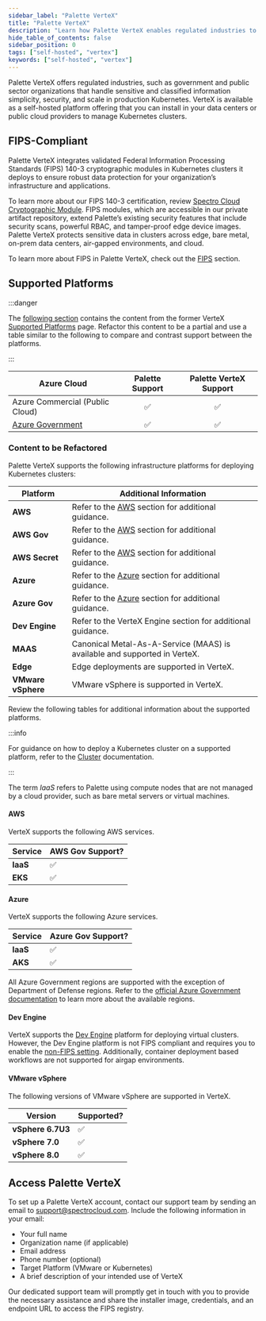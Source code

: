 ```yaml
---
sidebar_label: "Palette VerteX"
title: "Palette VerteX"
description: "Learn how Palette VerteX enables regulated industries to meet stringent security requirements."
hide_table_of_contents: false
sidebar_position: 0
tags: ["self-hosted", "vertex"]
keywords: ["self-hosted", "vertex"]
---
```


Palette VerteX offers regulated industries, such as government and public sector organizations that handle sensitive and
classified information simplicity, security, and scale in production Kubernetes. VerteX is available as a self-hosted
platform offering that you can install in your data centers or public cloud providers to manage Kubernetes clusters.

## FIPS-Compliant

Palette VerteX integrates validated Federal Information Processing Standards (FIPS) 140-3 cryptographic modules in
Kubernetes clusters it deploys to ensure robust data protection for your organization’s infrastructure and applications.

To learn more about our FIPS 140-3 certification, review
[Spectro Cloud Cryptographic Module](https://csrc.nist.gov/projects/cryptographic-module-validation-program/certificate/5061).
FIPS modules, which are accessible in our private artifact repository, extend Palette’s existing security features that
include security scans, powerful RBAC, and tamper-proof edge device images. Palette VerteX protects sensitive data in
clusters across edge, bare metal, on-prem data centers, air-gapped environments, and cloud.

To learn more about FIPS in Palette VerteX, check out the [FIPS](./fips.md) section.

## Supported Platforms

:::danger

The [following section](#content-to-be-refactored) contains the content from the former VerteX
[Supported Platforms](https://docs.spectrocloud.com/vertex/supported-platforms/) page. Refactor this content to be a
partial and use a table similar to the following to compare and contrast support between the platforms.

:::

| **Azure Cloud**                                                                                | **Palette Support** | **Palette VerteX Support** |
| ---------------------------------------------------------------------------------------------- | :-----------------: | :------------------------: |
| Azure Commercial (Public Cloud)                                                                | :white_check_mark:  |     :white_check_mark:     |
| [Azure Government](https://azure.microsoft.com/en-us/explore/global-infrastructure/government) | :white_check_mark:  |     :white_check_mark:     |

### Content to be Refactored

Palette VerteX supports the following infrastructure platforms for deploying Kubernetes clusters:

| **Platform**       | **Additional Information**                                                |
| ------------------ | ------------------------------------------------------------------------- |
| **AWS**            | Refer to the [AWS](#aws) section for additional guidance.                 |
| **AWS Gov**        | Refer to the [AWS](#aws) section for additional guidance.                 |
| **AWS Secret**     | Refer to the [AWS](#aws) section for additional guidance.                 |
| **Azure**          | Refer to the [Azure](#azure) section for additional guidance.             |
| **Azure Gov**      | Refer to the [Azure](#azure) section for additional guidance.             |
| **Dev Engine**     | Refer to the VerteX Engine section for additional guidance.               |
| **MAAS**           | Canonical Metal-As-A-Service (MAAS) is available and supported in VerteX. |
| **Edge**           | Edge deployments are supported in VerteX.                                 |
| **VMware vSphere** | VMware vSphere is supported in VerteX.                                    |

Review the following tables for additional information about the supported platforms.

:::info

For guidance on how to deploy a Kubernetes cluster on a supported platform, refer to the
[Cluster](../../clusters/clusters.md) documentation.

:::

The term _IaaS_ refers to Palette using compute nodes that are not managed by a cloud provider, such as bare metal
servers or virtual machines.

#### AWS

VerteX supports the following AWS services.

| **Service** | **AWS Gov Support?** |
| ----------- | -------------------- |
| **IaaS**    | ✅                   |
| **EKS**     | ✅                   |

#### Azure

VerteX supports the following Azure services.

| **Service** | **Azure Gov Support?** |
| ----------- | ---------------------- |
| **IaaS**    | ✅                     |
| **AKS**     | ✅                     |

All Azure Government regions are supported with the exception of Department of Defense regions. Refer to the
[official Azure Government documentation](https://learn.microsoft.com/en-us/azure/azure-government/documentation-government-overview-dod)
to learn more about the available regions.

#### Dev Engine

VerteX supports the [Dev Engine](../../devx/devx.md) platform for deploying virtual clusters. However, the Dev Engine
platform is not FIPS compliant and requires you to enable the [non-FIPS setting](./fips.md#enable-non-fips-components).
Additionally, container deployment based workflows are not supported for airgap environments.

#### VMware vSphere

The following versions of VMware vSphere are supported in VerteX.

| **Version**       | **Supported?** |
| ----------------- | -------------- |
| **vSphere 6.7U3** | ✅             |
| **vSphere 7.0**   | ✅             |
| **vSphere 8.0**   | ✅             |

## Access Palette VerteX

To set up a Palette VerteX account, contact our support team by sending an email to support@spectrocloud.com. Include
the following information in your email:

- Your full name
- Organization name (if applicable)
- Email address
- Phone number (optional)
- Target Platform (VMware or Kubernetes)
- A brief description of your intended use of VerteX

Our dedicated support team will promptly get in touch with you to provide the necessary assistance and share the
installer image, credentials, and an endpoint URL to access the FIPS registry.
